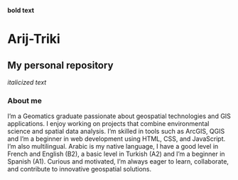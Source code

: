 **bold text**
# Arij-Triki
## My personal repository

*italicized text*
### About me 
I’m a Geomatics graduate passionate about geospatial technologies and GIS applications. I enjoy working on projects that combine environmental science and spatial data analysis. I’m skilled in tools such as ArcGIS, QGIS and I’m a beginner in web development using HTML, CSS, and JavaScript. I’m also multilingual. Arabic is my native language, I have a good level in French and English (B2), a basic level in Turkish (A2) and I’m a beginner in Spanish (A1). Curious and motivated, I’m always eager to learn, collaborate, and contribute to innovative geospatial solutions.

